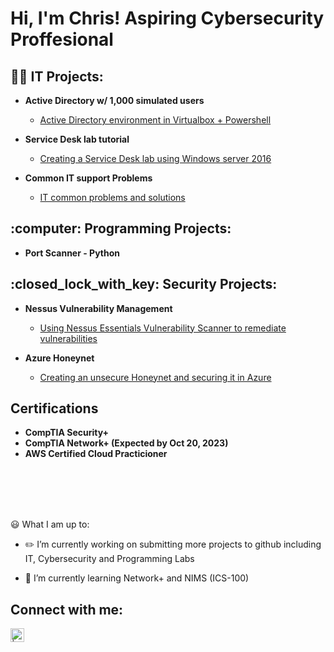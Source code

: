 <h1>Hi, I'm Chris! Aspiring Cybersecurity Proffesional   </h1>

<!--
<br/><a href="https://github.com/taco2442">Programmer</a>, <a href="https://www.linkedin.com/">Cybersecurity Professional</a> </h1>
-->

<h2>👨‍💻 IT Projects:</h2>

- <b>Active Directory w/ 1,000 simulated users</b>
  - [Active Directory environment in Virtualbox + Powershell](https://github.com/ChrisHaugaard/ActiveDirectory-1K_Users)
 
- <b>Service Desk lab tutorial</b>
  - [Creating a Service Desk lab using Windows server 2016](https://github.com/ChrisHaugaard/ServiceDesk-Lab)
 
- <b>Common IT support Problems</b>
  - [IT common problems and solutions](https://github.com/ChrisHaugaard/Common_IT)


<!--
- <b>Azure SOC</b>
  - [Working incidents in Azure according to NIST 800-61 IML](https://github.com/ChrisHaugaard/Azure-SOC)
-->
<h2>:computer: Programming Projects:</h2>

- <b>Port Scanner - Python</b>

<h2>:closed_lock_with_key: Security Projects:</h2>

- <b>Nessus Vulnerability Management</b>
  - [Using Nessus Essentials Vulnerability Scanner to remediate vulnerabilities](https://github.com/ChrisHaugaard/NessusVM)

- <b>Azure Honeynet</b>
  - [Creating an unsecure Honeynet and securing it in Azure](https://github.com/ChrisHaugaard/Azure-Honeynet)
<!--
- <b>Security Controls NIST 800-53</b>
  - [Applying NIST 800-53 R5 Security Controls to an environment](https://github.com/ChrisHaugaard/NIST-800-53)
-->


<h2>Certifications</h2>

- <b>CompTIA Security+</b>
- <b>CompTIA Network+ (Expected by Oct 20, 2023)</b>
- <b>AWS Certified Cloud Practicioner</b>

<!--
- <b>Azure / Cloud Projects</b>
  - [Creating a live SOC/Honeynet in Azure](https://github.com/taco2442/Azure-Honeynet)
-->

<br></br>
<!--
<h2>📺 Popular YouTube Videos</h2>

- [How to get into Cybersecurity Starting From Zero](https://www.youtube.com/watch?v=a83ASGn_V_s)


[<img align="left" alt=" | Twitter" width="22px" src="https://cdn.jsdelivr.net/npm/simple-icons@v3/icons/twitter.svg" />][twitter]
[<img align="left" alt=" | Instagram" width="22px" src="https://cdn.jsdelivr.net/npm/simple-icons@v3/icons/instagram.svg" />][instagram]

[twitter]: https://twitter.com/
[instagram]: https://www.instagram.com/



[youtube]: https://www.youtube.com/channel/UCXa9rFVFGH0gRZu9Gslh8Nw

[<img align="left" alt=" | YouTube" width="22px" src="https://cdn.jsdelivr.net/npm/simple-icons@v3/icons/youtube.svg" />][youtube]
-->

<br></br>
 :smiley: What I am up to:

- :pencil2: I’m currently working on submitting more projects to github including IT, Cybersecurity and Programming Labs

- :book: I’m currently learning Network+ and NIMS (ICS-100)

<h2>  Connect with me:</h2>

[<img align="left" alt=" | LinkedIn" width="22px" src="https://cdn.jsdelivr.net/npm/simple-icons@v3/icons/linkedin.svg" />][linkedin]


[linkedin]: https://www.linkedin.com/in/chris-haugaard-3760b1274/

<!--


[<img align="left" alt=" | Indeed" width="22px" src="https://cdn.jsdelivr.net/npm/simple-icons@v3/icons/indeed.svg" />][Indeed]
[indeed]: https://profile.indeed.com/?hl=en_US&co=US&from=gnav-jobseeker-profile--profile-one-frontend
-  I’m looking to collaborate on ...
-  I’m looking for help with ...
-  Ask me about ...
-  How to reach me: ...
-  Pronouns: ...
-  Fun fact: ...
-->
